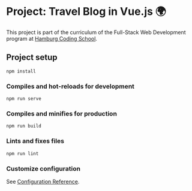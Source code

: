 # Project: Travel Blog in Vue.js 🌍

This project is part of the curriculum of the Full-Stack Web Development program at [Hamburg Coding School](https://hamburgcodingschool.com/).

## Project setup
```
npm install
```

### Compiles and hot-reloads for development
```
npm run serve
```

### Compiles and minifies for production
```
npm run build
```

### Lints and fixes files
```
npm run lint
```

### Customize configuration
See [Configuration Reference](https://cli.vuejs.org/config/).
